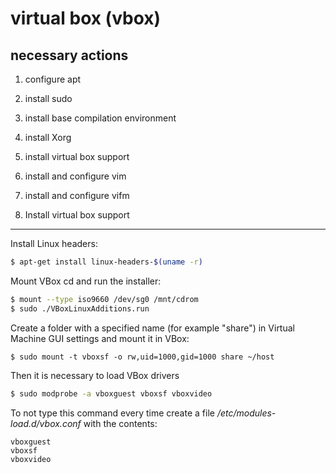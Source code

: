 # virtual box (vbox)

## necessary actions
1. configure apt
2. install sudo
3. install base compilation environment
4. install Xorg
5. install virtual box support
6. install and configure vim
7. install and configure vifm


5. Install virtual box support
---------------------------------------

Install Linux headers:
```sh
$ apt-get install linux-headers-$(uname -r)
```

Mount VBox cd and run the installer:
```sh
$ mount --type iso9660 /dev/sg0 /mnt/cdrom
$ sudo ./VBoxLinuxAdditions.run
```

Create a folder with a specified name (for example "share")
in Virtual Machine GUI settings and mount it in VBox:
```
$ sudo mount -t vboxsf -o rw,uid=1000,gid=1000 share ~/host
```

Then it is necessary to load VBox drivers
```sh
$ sudo modprobe -a vboxguest vboxsf vboxvideo
```

To not type this command every time
create a file */etc/modules-load.d/vbox.conf* with the contents:
```
vboxguest
vboxsf
vboxvideo
```
